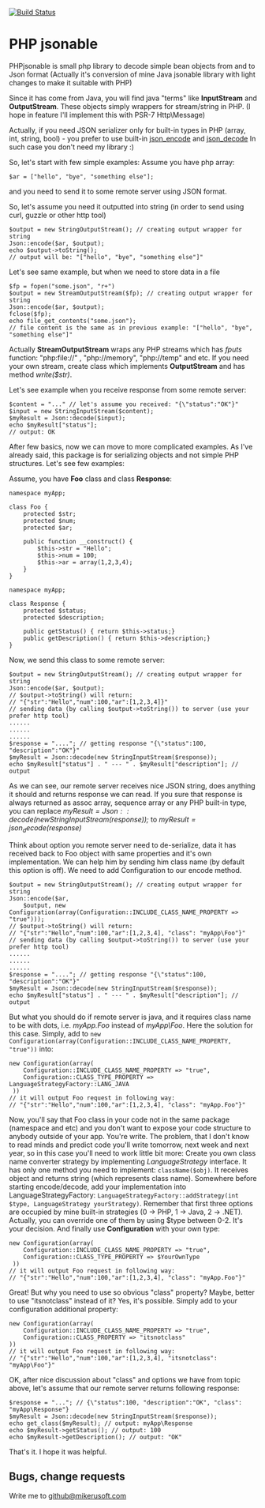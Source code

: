 [![Build Status](https://travis-ci.org/grinfeld/phpjsonable.svg?branch=master)](https://travis-ci.org/grinfeld/phpjsonable)

PHP jsonable
========

PHPjsonable is small php library to decode simple bean objects from and to Json format (Actually it's conversion of mine Java jsonable library with light changes to make it suitable with PHP)

Since it has come from Java, you will find java "terms" like **InputStream** and **OutputStream**.
These objects simply wrappers for stream/string in PHP. (I hope in feature I'll implement this with PSR-7 Http\Message)

Actually, if you need JSON serializer only for built-in types in PHP (array, int, string, bool) - you prefer to use built-in [json_encode](http://php.net/manual/en/function.json-encode.php) and [json_decode](http://php.net/manual/en/function.json-decode.php)
In such case you don't need my library :)

So, let's start with few simple examples: Assume you have php array:

    $ar = ["hello", "bye", "something else"];
    
and you need to send it to some remote server using JSON format.

So, let's assume you need it outputted into string (in order to send using curl, guzzle or other http tool)

    $output = new StringOutputStream(); // creating output wrapper for string
    Json::encode($ar, $output);
    echo $output->toString();
    // output will be: "["hello", "bye", "something else"]" 

Let's see same example, but when we need to store data in a file

    $fp = fopen("some.json", "r+")
    $output = new StreamOutputStream($fp); // creating output wrapper for string
    Json::encode($ar, $output);
    fclose($fp);
    echo file_get_contents("some.json");
    // file content is the same as in previous example: "["hello", "bye", "something else"]" 
    
Actually **StreamOutputStream** wraps any PHP streams which has *fputs* function: "php:file://" , "php://memory", "php://temp" and etc.
If you need your own stream, create class which implements **OutputStream** and has method *write($str)*. 


Let's see example when you receive response from some remote server:

    $content = "..." // let's assume you received: "{\"status":"OK"}"
    $input = new StringInputStream($content);
    $myResult = Json::decode($input);
    echo $myResult["status"];
    // output: OK
    
After few basics, now we can move to more complicated examples. As I've already said, this package is for serializing objects and not simple PHP structures.
Let's see few examples:

Assume, you have **Foo** class and class **Response**:

    namespace myApp;
    
    class Foo {
        protected $str;
        protected $num;
        protected $ar;
        
        public function __construct() {
            $this->str = "Hello";
            $this->num = 100;
            $this->ar = array(1,2,3,4);
        }
    }
    
    namespace myApp;
        
    class Response {
        protected $status;
        protected $description;
        
        public getStatus() { return $this->status;}
        public getDescription() { return $this->description;}
    }
    
Now, we send this class to some remote server:
 
    $output = new StringOutputStream(); // creating output wrapper for string
    Json::encode($ar, $output);
    // $output->toString() will return: 
    // "{"str":"Hello","num":100,"ar":[1,2,3,4]}" 
    // sending data (by calling $output->toString()) to server (use your prefer http tool) 
    ......
    ......
    ......
    $response = "...."; // getting response "{\"status":100, "description":"OK"}"
    $myResult = Json::decode(new StringInputStream($response));
    echo $myResult["status"] . " --- " . $myResult["description"]; // output    

As we can see, our remote server receives nice JSON string, does anything it should and returns response we can read. 
If you sure that response is always returned as assoc array, sequence array or any PHP built-in type, you can replace
*$myResult = Json::decode(new StringInputStream($response));* to *$myResult = json_decode($response)*

Think about option you remote server need to de-serialize, data it has received back to Foo object with same properties and 
it's own implementation. We can help him by sending him class name (by default this option is off). We need to add Configuration to our encode method.

    $output = new StringOutputStream(); // creating output wrapper for string
    Json::encode($ar, 
        $output, new Configuration(array(Configuration::INCLUDE_CLASS_NAME_PROPERTY => "true")));
    // $output->toString() will return: 
    // "{"str":"Hello","num":100,"ar":[1,2,3,4], "class": "myApp\Foo"}" 
    // sending data (by calling $output->toString()) to server (use your prefer http tool) 
    ......
    ......
    ......
    $response = "...."; // getting response "{\"status":100, "description":"OK"}"
    $myResult = Json::decode(new StringInputStream($response));
    echo $myResult["status"] . " --- " . $myResult["description"]; // output 
    
But what you should do if remote server is java, and it requires class name to be with dots, i.e. *myApp.Foo* instead of *myApp\Foo*.
Here the solution for this case. Simply, add to `new Configuration(array(Configuration::INCLUDE_CLASS_NAME_PROPERTY, "true"))`
into: 
    
    new Configuration(array(
        Configuration::INCLUDE_CLASS_NAME_PROPERTY => "true",
        Configuration::CLASS_TYPE_PROPERTY => LanguageStrategyFactory::LANG_JAVA
     ))
    // it will output Foo request in following way: 
    // "{"str":"Hello","num":100,"ar":[1,2,3,4], "class": "myApp.Foo"}"   

Now, you'll say that Foo class in your code not in the same package (namespace and etc) and you don't want to expose your code structure to
anybody outside of your app. You're write. The problem, that I don't know to read minds and predict code you'll write tomorrow, next week and next year,
so in this case you'll need to work little bit more:
Create you own class name converter strategy by implementing *LanguageStrategy* interface. It has only one method you need to implement: `className($obj)`.
It receives object and returns string (which represents class name). Somewhere before starting encode/decode, add your implementation into
LanguageStrategyFactory: `LanguageStrategyFactory::addStrategy(int $type, LanguageStrategy yourStrategy)`. Remember that first three options are occupied
by mine built-in strategies (0 -> PHP, 1 -> Java, 2 -> .NET). Actually, you can override one of them by using $type between 0-2. It's your decision. And finally use 
**Configuration** with your own type:
 
    new Configuration(array(
        Configuration::INCLUDE_CLASS_NAME_PROPERTY => "true",
        Configuration::CLASS_TYPE_PROPERTY => $YourOwnType
     ))
    // it will output Foo request in following way: 
    // "{"str":"Hello","num":100,"ar":[1,2,3,4], "class": "myApp.Foo"}"     

Great! But why you need to use so obvious "class" property? Maybe, better to use "itsnotclass" instead of it? Yes, it's possible. Simply add to your configuration
additional property:
 
    new Configuration(array(
        Configuration::INCLUDE_CLASS_NAME_PROPERTY => "true",
        Configuration::CLASS_PROPERTY => "itsnotclass"
    ))
    // it will output Foo request in following way: 
    // "{"str":"Hello","num":100,"ar":[1,2,3,4], "itsnotclass": "myApp\Foo"}"
       
OK, after nice discussion about "class" and options we have from topic above, let's assume that our remote server returns following response:

    $response = "..."; // {\"status":100, "description":"OK", "class": "myApp\Response"}
    $myResult = Json::decode(new StringInputStream($response));
    echo get_class($myResult); // output: myApp\Response
    echo $myResult->getStatus(); // output: 100 
    echo $myResult->getDescription(); // output: "OK" 

That's it. I hope it was helpful.       
     
Bugs, change requests
-------------------

Write me to github@mikerusoft.com     